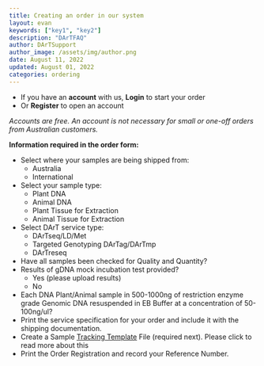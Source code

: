 ```yaml
---
title: Creating an order in our system
layout: evan
keywords: ["key1", "key2"]
description: "DArTFAQ"
author: DArTSupport
author_image: /assets/img/author.png
date: August 11, 2022
updated: August 01, 2022
categories: ordering
---
```


- If you have an **account** with us, **Login** to start your order
- Or **Register** to open an account

_Accounts are free. An account is not necessary for small or one-off orders from Australian customers._

**Information required in the order form:**

- Select where your samples are being shipped from:
  - Australia
  - International
- Select your sample type:
  - Plant DNA
  - Animal DNA
  - Plant Tissue for Extraction
  - Animal Tissue for Extraction
- Select DArT service type:
  - DArTseq/LD/Met
  - Targeted Genotyping DArTag/DArTmp
  - DArTreseq
- Have all samples been checked for Quality and Quantity?
- Results of gDNA mock incubation test provided?
  - Yes (please upload results)
  - No
- Each DNA Plant/Animal sample in 500-1000ng of restriction enzyme grade Genomic DNA resuspended in EB Buffer at a concentration of 50-100ng/ul?
- Print the service specification for your order and include it with the shipping documentation.
- Create a Sample [Tracking Template](/documenting-your-sample) File (required next). Please click to read more about this
- Print the Order Registration and record your Reference Number.
